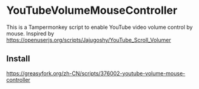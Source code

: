 # YouTubeVolumeMouseController

This is a Tampermonkey script to enable YouTube video volume control by mouse. Inspired by https://openuserjs.org/scripts/Jajugoshy/YouTube_Scroll_Volumer

## Install

https://greasyfork.org/zh-CN/scripts/376002-youtube-volume-mouse-controller
